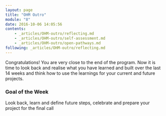 ```yaml
---
layout: page
title: "OHM Outro"
module: "8"
date: 2016-10-06 14:05:56
contents:
    - _articles/OHM-outro/reflecting.md
    - _articles/OHM-outro/self-assessment.md
    - _articles/OHM-outro/open-pathways.md
following: _articles/OHM-outro/reflecting.md
---
```


Congratulations! You are very close to the end of the program. Now it is time to look back and realise what you have learned and built over the last 14 weeks and think how to use the learnings for your current and future projects.

### Goal of the Week
Look back, learn and define future steps, celebrate and prepare your project for the final call

<!--### Assignments (to be distributed among submodules)
- The 3’ video or something condensing the main idea of the project for a general audience + links to docs for showcasing on the OHM website
- Think of 2 or 3 good indicators for your own project according to your pathway
- Do one final revision of your project and prepare it for the final demo call-->
